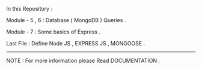 In this Repository :

Module - 5 , 6 : Database ( MongoDB ) Queries .

Module - 7 : Some basics of Express .

Last File : Define Node JS , EXPRESS JS , MONGOOSE .

--------------------------------------------------------
NOTE : For more information please Read DOCUMENTATION .
